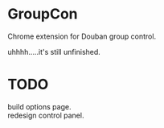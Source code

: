 GroupCon
========

Chrome extension for Douban group control.

uhhhh.....it's still unfinished.


TODO
==
build options page.  
redesign control panel.
